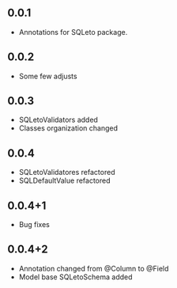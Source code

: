 ## 0.0.1

- Annotations for SQLeto package.

## 0.0.2

- Some few adjusts

## 0.0.3

- SQLetoValidators added
- Classes organization changed

## 0.0.4

- SQLetoValidatores refactored
- SQLDefaultValue refactored

## 0.0.4+1

- Bug fixes

## 0.0.4+2

- Annotation changed from @Column to @Field
- Model base SQLetoSchema added